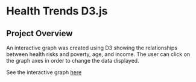 # Health Trends D3.js

## Project Overview

An interactive graph was created using D3 showing the relationships between health risks and poverty, age, and income.  The user can click on the graph axes in order to change the data displayed.



See the interactive graph [here](https://alexw858.github.io/Health-Trends-using-D3/)